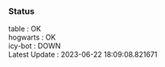 ### Status


table : OK  
hogwarts : OK  
icy-bot : DOWN  
Latest Update : 2023-06-22 18:09:08.821671
